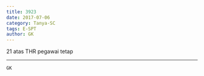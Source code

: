 ```yaml
---
title: 3923
date: 2017-07-06
category: Tanya-SC
tags: E-SPT
author: GK
---
```


21 atas THR pegawai tetap

---



`GK`
